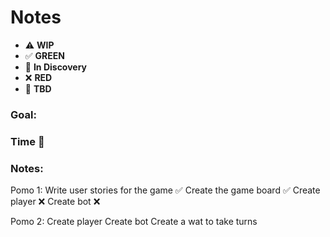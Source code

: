 # Notes

* ⚠️ **WIP**  
* ✅ **GREEN**  
* 🧠 **In Discovery**  
* ❌ **RED**  
* 📝 **TBD**  

### Goal: 
### Time 🍅
### Notes:


Pomo 1:
Write user stories for the game ✅
Create the game board ✅
Create player ❌
Create bot ❌


Pomo 2:
Create player 
Create bot
Create a wat to take turns 
